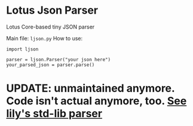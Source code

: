 # Lotus Json Parser
Lotus Core-based tiny JSON parser


Main file: `ljson.py`
How to use: 

```
import ljson

parser = ljson.Parser("your json here")
your_parsed_json = parser.parse()
```

# UPDATE: unmaintained anymore. Code isn't actual anymore, too. [See lily's std-lib parser](https://github.com/floordiv/lily/blob/dev/lib/std/ljson.py)
